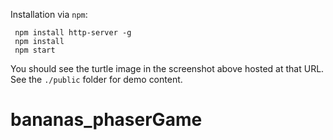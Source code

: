 Installation via `npm`:

     npm install http-server -g
     npm install
     npm start


You should see the turtle image in the screenshot above hosted at that URL. See
the `./public` folder for demo content.
# bananas_phaserGame

